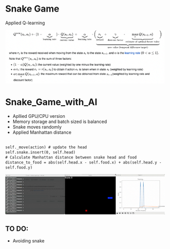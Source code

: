 # Snake Game #

Applied Q-learning


![Bellman Equation](./img/Bellman_equation.png)

# Snake_Game_with_AI

- Apllied GPU/CPU version
- Memory storage and batch sized is balanced
- Snake moves randomly
- Applied Manhattan distance 

```

self._move(action) # update the head
self.snake.insert(0, self.head)
# Calculate Manhattan distance between snake head and food
distance_to_food = abs(self.head.x - self.food.x) + abs(self.head.y - self.food.y)

```

![Training clip](./img/test.gif)



## TO DO:

- Avoiding snake 